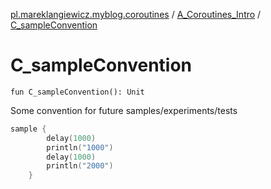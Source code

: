 [pl.mareklangiewicz.myblog.coroutines](../index.md) / [A_Coroutines_Intro](index.md) / [C_sampleConvention](.)

# C_sampleConvention

`fun C_sampleConvention(): Unit`

Some convention for future samples/experiments/tests

``` kotlin
sample {
        delay(1000)
        println("1000")
        delay(1000)
        println("2000")
    }
```

